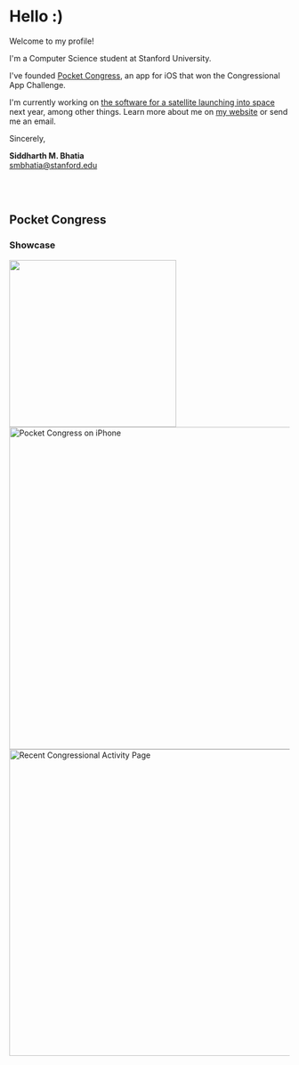 # Hello :)

Welcome to my profile!

I'm a Computer Science student at Stanford University.

I've founded [Pocket Congress](https://sidmb.com/articles/pocket-congress), an app for iOS that won the Congressional App Challenge.

I'm currently working on [the software for a satellite launching into space](https://github.com/stanford-ssi/samwise-flight-software) next year, among other things. Learn more about me on [my website](https://sidmb.com) or send me an email.

Sincerely,

**Siddharth M. Bhatia**  
smbhatia@stanford.edu  

<br />
<br />


## Pocket Congress

### Showcase

<img src="https://pocketcongress.org/images/laurel.svg" width=300 />

<img src="https://github.com/user-attachments/assets/cef6c80f-c5f5-40c2-9e9a-4767cd81a2ee" height=579.38 alt="Pocket Congress on iPhone" />
<img src="https://github.com/user-attachments/assets/a9116ebd-535e-494d-a896-b87efdc71699" height=550.6240073768 alt="Recent Congressional Activity Page" />
